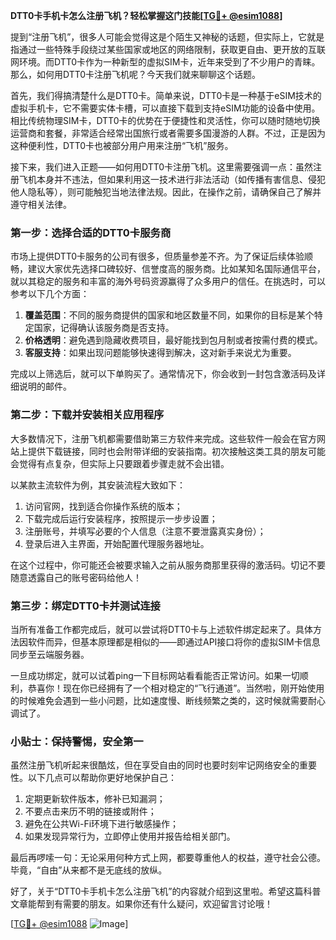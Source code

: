 **DTT0卡手机卡怎么注册飞机？轻松掌握这门技能[[TG💪+ @esim1088](https://t.me/s/esim1088)]**

提到“注册飞机”，很多人可能会觉得这是个陌生又神秘的话题，但实际上，它就是指通过一些特殊手段绕过某些国家或地区的网络限制，获取更自由、更开放的互联网环境。而DTT0卡作为一种新型的虚拟SIM卡，近年来受到了不少用户的青睐。那么，如何用DTT0卡注册飞机呢？今天我们就来聊聊这个话题。

首先，我们得搞清楚什么是DTT0卡。简单来说，DTT0卡是一种基于eSIM技术的虚拟手机卡，它不需要实体卡槽，可以直接下载到支持eSIM功能的设备中使用。相比传统物理SIM卡，DTT0卡的优势在于便捷性和灵活性，你可以随时随地切换运营商和套餐，非常适合经常出国旅行或者需要多国漫游的人群。不过，正是因为这种便利性，DTT0卡也被部分用户用来注册“飞机”服务。

接下来，我们进入正题——如何用DTT0卡注册飞机。这里需要强调一点：虽然注册飞机本身并不违法，但如果利用这一技术进行非法活动（如传播有害信息、侵犯他人隐私等），则可能触犯当地法律法规。因此，在操作之前，请确保自己了解并遵守相关法律。

### 第一步：选择合适的DTT0卡服务商

市场上提供DTT0卡服务的公司有很多，但质量参差不齐。为了保证后续体验顺畅，建议大家优先选择口碑较好、信誉度高的服务商。比如某知名国际通信平台，就以其稳定的服务和丰富的海外号码资源赢得了众多用户的信任。在挑选时，可以参考以下几个方面：

1. **覆盖范围**：不同的服务商提供的国家和地区数量不同，如果你的目标是某个特定国家，记得确认该服务商是否支持。
2. **价格透明**：避免遇到隐藏收费项目，最好能找到包月制或者按需付费的模式。
3. **客服支持**：如果出现问题能够快速得到解决，这对新手来说尤为重要。

完成以上筛选后，就可以下单购买了。通常情况下，你会收到一封包含激活码及详细说明的邮件。

### 第二步：下载并安装相关应用程序

大多数情况下，注册飞机都需要借助第三方软件来完成。这些软件一般会在官方网站上提供下载链接，同时也会附带详细的安装指南。初次接触这类工具的朋友可能会觉得有点复杂，但实际上只要跟着步骤走就不会出错。

以某款主流软件为例，其安装流程大致如下：
1. 访问官网，找到适合你操作系统的版本；
2. 下载完成后运行安装程序，按照提示一步步设置；
3. 注册账号，并填写必要的个人信息（注意不要泄露真实身份）；
4. 登录后进入主界面，开始配置代理服务器地址。

在这个过程中，你可能还会被要求输入之前从服务商那里获得的激活码。切记不要随意透露自己的账号密码给他人！

### 第三步：绑定DTT0卡并测试连接

当所有准备工作都完成后，就可以尝试将DTT0卡与上述软件绑定起来了。具体方法因软件而异，但基本原理都是相似的——即通过API接口将你的虚拟SIM卡信息同步至云端服务器。

一旦成功绑定，就可以试着ping一下目标网站看看能否正常访问。如果一切顺利，恭喜你！现在你已经拥有了一个相对稳定的“飞行通道”。当然啦，刚开始使用的时候难免会遇到一些小问题，比如速度慢、断线频繁之类的，这时候就需要耐心调试了。

### 小贴士：保持警惕，安全第一

虽然注册飞机听起来很酷炫，但在享受自由的同时也要时刻牢记网络安全的重要性。以下几点可以帮助你更好地保护自己：

1. 定期更新软件版本，修补已知漏洞；
2. 不要点击来历不明的链接或附件；
3. 避免在公共Wi-Fi环境下进行敏感操作；
4. 如果发现异常行为，立即停止使用并报告给相关部门。

最后再啰嗦一句：无论采用何种方式上网，都要尊重他人的权益，遵守社会公德。毕竟，“自由”从来都不是无底线的放纵。

好了，关于“DTT0卡手机卡怎么注册飞机”的内容就介绍到这里啦。希望这篇科普文章能帮到有需要的朋友。如果你还有什么疑问，欢迎留言讨论哦！

[[TG💪+ @esim1088](https://t.me/s/esim1088) ![Image](https://i.postimg.cc/4NQfJmqS/Snipaste-2025-05-13-00-14-12.png)]